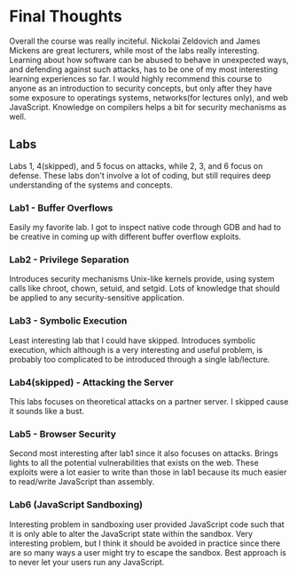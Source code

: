 # Final Thoughts

Overall the course was really inciteful. Nickolai Zeldovich and James Mickens are great lecturers, while most of the labs really interesting. Learning about how software can be abused to behave in unexpected ways, and defending against such attacks, has to be one of my most interesting learning experiences so far. I would highly recommend this course to anyone as an introduction to security concepts, but only after they have some exposure to operatings systems, networks(for lectures only), and web JavaScript. Knowledge on compilers helps a bit for security mechanisms as well.

## Labs
Labs 1, 4(skipped), and 5 focus on attacks, while 2, 3, and 6 focus on defense. These labs don't involve a lot of coding, but still requires deep understanding of the systems and concepts.

### Lab1 - Buffer Overflows
Easily my favorite lab. I got to inspect native code through GDB and had to be creative in coming up with different buffer overflow exploits.

### Lab2 - Privilege Separation
Introduces security mechanisms Unix-like kernels provide, using system calls like chroot, chown, setuid, and setgid. Lots of knowledge that should be applied to any security-sensitive application.

### Lab3 - Symbolic Execution
Least interesting lab that I could have skipped. Introduces symbolic execution, which although is a very interesting and useful problem, is probably too complicated to be introduced through a single lab/lecture.

### Lab4(skipped) - Attacking the Server
This labs focuses on theoretical attacks on a partner server. I skipped cause it sounds like a bust.

### Lab5 - Browser Security
Second most interesting after lab1 since it also focuses on attacks. Brings lights to all the potential vulnerabilities that exists on the web. These exploits were a lot easier to write than those in lab1 because its much easier to read/write JavaScript than assembly.

### Lab6 (JavaScript Sandboxing)
Interesting problem in sandboxing user provided JavaScript code such that it is only able to alter the JavaScript state within the sandbox. Very interesting problem, but I think it should be avoided in practice since there are so many ways a user might try to escape the sandbox. Best approach is to never let your users run any JavaScript.
